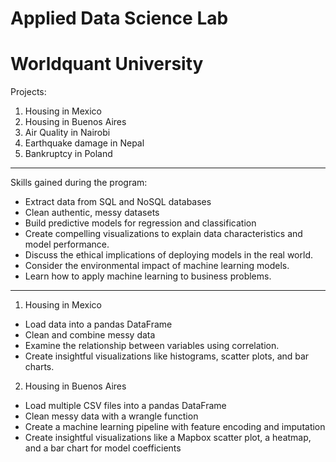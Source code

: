 # Applied Data Science Lab
# Worldquant University

Projects:
1. Housing in Mexico
2. Housing in Buenos Aires
3. Air Quality in Nairobi
4. Earthquake damage in Nepal
5. Bankruptcy in Poland

------------------
Skills gained during the program:

- Extract data from SQL and NoSQL databases
- Clean authentic, messy datasets
- Build predictive models for regression and classification
- Create compelling visualizations to explain data characteristics and model performance.
- Discuss the ethical implications of deploying models in the real world.
- Consider the environmental impact of machine learning models.
- Learn how to apply machine learning to business problems.

------------------
1. Housing in Mexico
- Load data into a pandas DataFrame
- Clean and combine messy data
- Examine the relationship between variables using correlation.
- Create insightful visualizations like histograms, scatter plots, and bar charts.

2. Housing in Buenos Aires
- Load multiple CSV files into a pandas DataFrame
- Clean messy data with a wrangle function
- Create a machine learning pipeline with feature encoding and imputation
- Create insightful visualizations like a Mapbox scatter plot, a heatmap, and a bar chart for model coefficients
